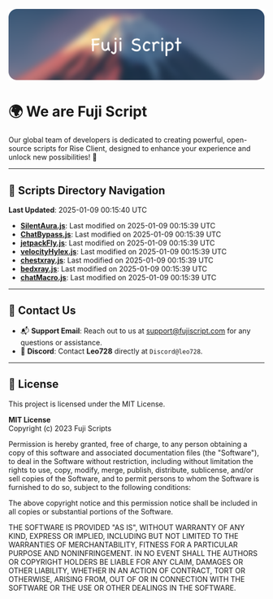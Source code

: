 ![Banner](.github/b.webp)

# 🌍 **We are Fuji Script**

Our global team of developers is dedicated to creating powerful, open-source scripts for Rise Client, designed to enhance your experience and unlock new possibilities! 🌟

---
<!-- SCRIPTS_NAVIGATION_START -->
## 📂 **Scripts Directory Navigation**

**Last Updated**: 2025-01-09 00:15:40 UTC

- **[SilentAura.js](scripts/SilentAura.js)**: Last modified on 2025-01-09 00:15:39 UTC
- **[ChatBypass.js](scripts/ChatBypass.js)**: Last modified on 2025-01-09 00:15:39 UTC
- **[jetpackFly.js](scripts/jetpackFly.js)**: Last modified on 2025-01-09 00:15:39 UTC
- **[velocityHylex.js](scripts/velocityHylex.js)**: Last modified on 2025-01-09 00:15:39 UTC
- **[chestxray.js](scripts/chestxray.js)**: Last modified on 2025-01-09 00:15:39 UTC
- **[bedxray.js](scripts/bedxray.js)**: Last modified on 2025-01-09 00:15:39 UTC
- **[chatMacro.js](scripts/chatMacro.js)**: Last modified on 2025-01-09 00:15:39 UTC

<!-- SCRIPTS_NAVIGATION_END -->

---

## 💬 **Contact Us**  
- 📬 **Support Email**: Reach out to us at [support@fujiscript.com](mailto:support@fujiscript.com) for any questions or assistance.  
- 💬 **Discord**: Contact **Leo728** directly at `Discord@leo728`.

---

## 📜 **License**

This project is licensed under the MIT License.  

**MIT License**  
Copyright (c) 2023 Fuji Scripts  

Permission is hereby granted, free of charge, to any person obtaining a copy of this software and associated documentation files (the "Software"), to deal in the Software without restriction, including without limitation the rights to use, copy, modify, merge, publish, distribute, sublicense, and/or sell copies of the Software, and to permit persons to whom the Software is furnished to do so, subject to the following conditions:  

The above copyright notice and this permission notice shall be included in all copies or substantial portions of the Software.  

THE SOFTWARE IS PROVIDED "AS IS", WITHOUT WARRANTY OF ANY KIND, EXPRESS OR IMPLIED, INCLUDING BUT NOT LIMITED TO THE WARRANTIES OF MERCHANTABILITY, FITNESS FOR A PARTICULAR PURPOSE AND NONINFRINGEMENT. IN NO EVENT SHALL THE AUTHORS OR COPYRIGHT HOLDERS BE LIABLE FOR ANY CLAIM, DAMAGES OR OTHER LIABILITY, WHETHER IN AN ACTION OF CONTRACT, TORT OR OTHERWISE, ARISING FROM, OUT OF OR IN CONNECTION WITH THE SOFTWARE OR THE USE OR OTHER DEALINGS IN THE SOFTWARE.  
